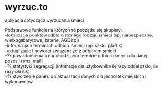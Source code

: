 wyrzuc.to
=========

aplikacja dotycząca wyrzucania śmieci

Podstawowe funkcje na których na początku się skupimy: <br />
-lokalizacja punktów odbioru różnego rodzaju śmieci (np. niebezpieczne, wielkogabarytowe, baterie, AGD itp.) <br />
-informacja o terminach odbioru śmieci (np. szkło, plastik) <br />
-aktualizacje i nowości związane ze z odbiorem śmieci <br />
-?? powiadomienia o nadchodzącym terminie odbioru śmieci dla danej posesji (sms, mail) <br />
-?? statystyki segregacji (infomacje dla użytkownika ile razy oddał szkło, ile razy plastik) <br />
-?? stworzenie panelu do aktualizacji danych dla jednostek miejskich i wykonawców <br />


